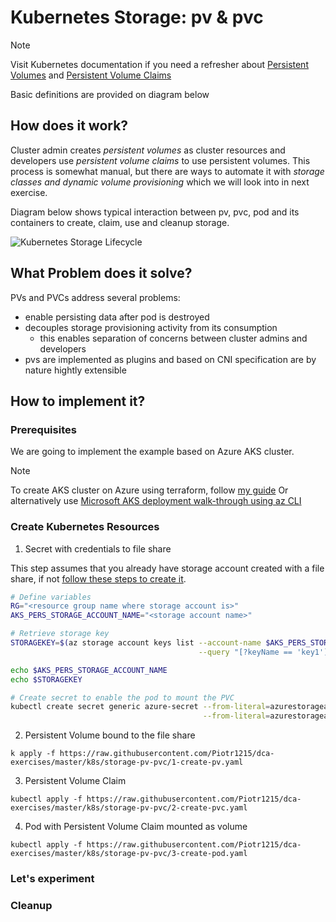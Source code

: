 # Kubernetes Storage: pv & pvc <!-- {docsify-ignore-all} -->

> [!NOTE]
> Visit Kubernetes documentation if you need a refresher about [Persistent Volumes](https://kubernetes.io/docs/concepts/storage/persistent-volumes/) and [Persistent Volume Claims](https://kubernetes.io/docs/concepts/storage/persistent-volumes/#persistentvolumeclaims)
>
> Basic definitions are provided on diagram below

## How does it work?

Cluster admin creates *persistent volumes* as cluster resources and developers use *persistent volume claims* to use persistent volumes. This process is somewhat manual, but there are ways to automate it with *storage classes and dynamic volume provisioning* which we will look into in next exercise.

Diagram below shows typical interaction between pv, pvc, pod and its containers to create, claim, use and cleanup storage.

![Kubernetes Storage Lifecycle](http://www.plantuml.com/plantuml/proxy?cache=no&src=https://raw.githubusercontent.com/Piotr1215/dca-prep-kit/master/diagrams/k8s-storage-seq.puml&fmt=png)

## What Problem does it solve?

PVs and PVCs address several problems:

- enable persisting data after pod is destroyed
- decouples storage provisioning activity from its consumption
  - this enables separation of concerns between cluster admins and developers
- pvs are implemented as plugins and based on CNI specification are by nature hightly extensible

## How to implement it?

### Prerequisites

We are going to implement the example based on Azure AKS cluster.

> [!NOTE]
> To create AKS cluster on Azure using terraform, follow [my guide](https://piotrzan.medium.com/try-kubernetes-in-cloud-for-free-e5e431c507a7)
> Or alternatively use [Microsoft AKS deployment walk-through using az CLI](https://docs.microsoft.com/en-us/azure/aks/kubernetes-walkthrough)

### Create Kubernetes Resources

1. Secret with credentials to file share

This step assumes that you already have storage account created with a file share, if not [follow these steps to create it](https://docs.microsoft.com/en-us/azure/aks/azure-files-volume#create-an-azure-file-share).

``` bash
# Define variables
RG="<resource group name where storage account is>"
AKS_PERS_STORAGE_ACCOUNT_NAME="<storage account name>"

# Retrieve storage key
STORAGEKEY=$(az storage account keys list --account-name $AKS_PERS_STORAGE_ACCOUNT_NAME --resource-group $RG \
                                          --query "[?keyName == 'key1'].value" -o tsv)

echo $AKS_PERS_STORAGE_ACCOUNT_NAME
echo $STORAGEKEY

# Create secret to enable the pod to mount the PVC
kubectl create secret generic azure-secret --from-literal=azurestorageaccountname=$AKS_PERS_STORAGE_ACCOUNT_NAME \
                                           --from-literal=azurestorageaccountkey=$STORAGEKEY
```

2. Persistent Volume bound to the file share

`k apply -f https://raw.githubusercontent.com/Piotr1215/dca-exercises/master/k8s/storage-pv-pvc/1-create-pv.yaml`

3. Persistent Volume Claim

`kubectl apply -f https://raw.githubusercontent.com/Piotr1215/dca-exercises/master/k8s/storage-pv-pvc/2-create-pvc.yaml`

4. Pod with Persistent Volume Claim mounted as volume

`kubectl apply -f https://raw.githubusercontent.com/Piotr1215/dca-exercises/master/k8s/storage-pv-pvc/3-create-pod.yaml`

### Let's experiment



### Cleanup
